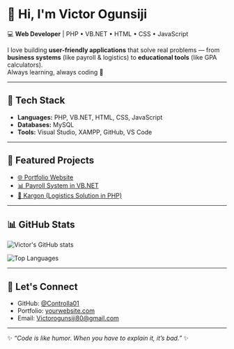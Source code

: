 # 👋 Hi, I'm Victor Ogunsiji

💻 **Web Developer** | PHP • VB.NET • HTML • CSS • JavaScript  

I love building **user-friendly applications** that solve real problems — from **business systems** (like payroll & logistics) to **educational tools** (like GPA calculators).  
Always learning, always coding 🚀  

---

## 🔧 Tech Stack
- **Languages:** PHP, VB.NET, HTML, CSS, JavaScript  
- **Databases:** MySQL  
- **Tools:** Visual Studio, XAMPP, GitHub, VS Code  

---

## 📌 Featured Projects
- [🌐 Portfolio Website](https://github.com/Controlla01/port-folio-website)  
- [📊 Payroll System in VB.NET](https://github.com/Controlla01/Microsoft-visual-studio-projects/tree/main/GetFoodStuff%20PayRoll) 
- [🚚 Kargon (Logistics Solution in PHP)](https://github.com/Controlla01/kargon)  

---

## 📊 GitHub Stats
![Victor's GitHub stats](https://github-readme-stats.vercel.app/api?username=Controlla01&show_icons=true&theme=tokyonight)  

![Top Languages](https://github-readme-stats.vercel.app/api/top-langs/?username=Controlla01&layout=compact&theme=tokyonight)  

---

## 🤝 Let's Connect
- GitHub: [@Controlla01](https://github.com/Controlla01)  
- Portfolio: [yourwebsite.com](https://yourwebsite.com)  
- Email: Victorogunsiji80@gmail.com

---
✨ _“Code is like humor. When you have to explain it, it’s bad.”_ ✨
